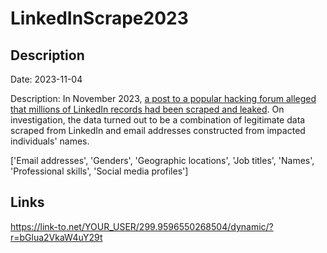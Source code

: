 # LinkedInScrape2023

## Description

Date: 2023-11-04

Description:
In November 2023, <a href="https://troyhunt.com/hackers-scrapers-fakers-whats-really-inside-the-latest-linkedin-dataset" target="_blank" rel="noopener">a post to a popular hacking forum alleged that millions of LinkedIn records had been scraped and leaked</a>. On investigation, the data turned out to be a combination of legitimate data scraped from LinkedIn and email addresses constructed from impacted individuals' names.


['Email addresses', 'Genders', 'Geographic locations', 'Job titles', 'Names', 'Professional skills', 'Social media profiles']

## Links

https://link-to.net/YOUR_USER/299.9596550268504/dynamic/?r=bGlua2VkaW4uY29t